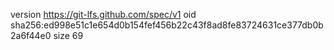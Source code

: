 version https://git-lfs.github.com/spec/v1
oid sha256:ed998e51c1e654d0b154fef456b22c43f8ad8fe83724631ce377db0b2a6f44e0
size 69
